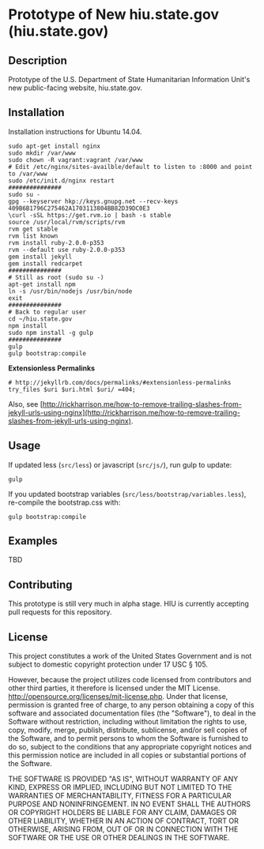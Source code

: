 Prototype of New hiu.state.gov (hiu.state.gov)
================

## Description

Prototype of the U.S. Department of State Humanitarian Information Unit's new public-facing website, hiu.state.gov.

## Installation

Installation instructions for Ubuntu 14.04.

```Shell
sudo apt-get install nginx
sudo mkdir /var/www
sudo chown -R vagrant:vagrant /var/www
# Edit /etc/nginx/sites-availble/default to listen to :8000 and point to /var/www
sudo /etc/init.d/nginx restart
###############
sudo su -
gpg --keyserver hkp://keys.gnupg.net --recv-keys 409B6B1796C275462A1703113804BB82D39DC0E3
\curl -sSL https://get.rvm.io | bash -s stable
source /usr/local/rvm/scripts/rvm
rvm get stable
rvm list known
rvm install ruby-2.0.0-p353
rvm --default use ruby-2.0.0-p353
gem install jekyll
gem install redcarpet
###############
# Still as root (sudo su -)
apt-get install npm
ln -s /usr/bin/nodejs /usr/bin/node
exit
###############
# Back to regular user
cd ~/hiu.state.gov
npm install
sudo npm install -g gulp
###############
gulp
gulp bootstrap:compile
```

**Extensionless Permalinks**

```
# http://jekyllrb.com/docs/permalinks/#extensionless-permalinks
try_files $uri $uri.html $uri/ =404;
```

Also, see [http://rickharrison.me/how-to-remove-trailing-slashes-from-jekyll-urls-using-nginx](http://rickharrison.me/how-to-remove-trailing-slashes-from-jekyll-urls-using-nginx).

## Usage


If updated less (`src/less`) or javascript (`src/js/`), run gulp to update:

```
gulp
```

If you updated bootstrap variables (`src/less/bootstrap/variables.less`), re-compile the bootstrap.css with:

```
gulp bootstrap:compile
```

## Examples

TBD

## Contributing

This prototype is still very much in alpha stage.  HIU is currently accepting pull requests for this repository.

## License
This project constitutes a work of the United States Government and is not subject to domestic copyright protection under 17 USC § 105.

However, because the project utilizes code licensed from contributors and other third parties, it therefore is licensed under the MIT License. http://opensource.org/licenses/mit-license.php. Under that license, permission is granted free of charge, to any person obtaining a copy of this software and associated documentation files (the "Software"), to deal in the Software without restriction, including without limitation the rights to use, copy, modify, merge, publish, distribute, sublicense, and/or sell copies of the Software, and to permit persons to whom the Software is furnished to do so, subject to the conditions that any appropriate copyright notices and this permission notice are included in all copies or substantial portions of the Software.

THE SOFTWARE IS PROVIDED "AS IS", WITHOUT WARRANTY OF ANY KIND, EXPRESS OR IMPLIED, INCLUDING BUT NOT LIMITED TO THE WARRANTIES OF MERCHANTABILITY, FITNESS FOR A PARTICULAR PURPOSE AND NONINFRINGEMENT. IN NO EVENT SHALL THE AUTHORS OR COPYRIGHT HOLDERS BE LIABLE FOR ANY CLAIM, DAMAGES OR OTHER LIABILITY, WHETHER IN AN ACTION OF CONTRACT, TORT OR OTHERWISE, ARISING FROM, OUT OF OR IN CONNECTION WITH THE SOFTWARE OR THE USE OR OTHER DEALINGS IN THE SOFTWARE.
